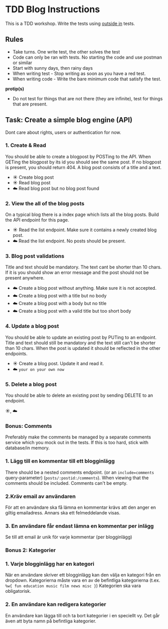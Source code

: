 # TDD Blog Instructions

This is a TDD workshop. Write the tests using [outside in](https://www.codecademy.com/article/tdd-outside-in) tests.

## Rules

* Take turns. One write test, the other solves the test
* Code can only be ran with tests. No starting the code and use postman or similar
* Start with sunny days, then rainy days
* When writing test - Stop writing as soon as you have a red test.
* When writing code - Write the bare minimum code that satisfy the test.

**protip(s)**
* Do not test for things that are not there (they are infinite), test for things that are present.


## Task: Create a simple blog engine (API)

Dont care about rights, users or authentication for now.

### 1. Create & Read
You should be able to create a blogpost by POSTing to the API. When GETing the blogpost by its id you should see the same post. If no blogpost is present, you should return 404. A blog post consists of a title and a text.

* :sunny: Create blog post
* :sunny: Read blog post
* :cloud: Read blog post but no blog post found

### 2. View the all of the blog posts
On a typical blog there is a index page which lists all the blog posts. Build the API endpoint for this page.

* :sunny: Read the list endpoint. Make sure it contains a newly created blog post.
* :cloud: Read the list endpoint. No posts should be present.


### 3. Blog post validations
Title and text should be mandatory. The text cant be shorter than 10 chars. If it is you should show an error message and the post should not be present anywhere.

* :cloud: Create a blog post without anything. Make sure it is not accepted.
* :cloud: Create a blog post with a title but no body
* :cloud: Create a blog post with a body but no title
* :cloud: Create a blog post with a valid title but too short body


### 4. Update a blog post
You should be able to update an existing post by PUTing to an endpoint. Title and text should still be mandatory and the text still can't be shorter than 10 chars. When the post is updated it should be reflected in the other endpoints.

* :sunny: Create a blog post. Update it and read it.
* :cloud: `your on your own now`

### 5. Delete a blog post
You should be able to delete an existing post by sending DELETE to an endpoint.

:sunny:, :cloud:

### Bonus: Comments

Preferably make the comments be managed by a separate comments service which you mock out in the tests. If this is too hard, stick with database/in memory.

### 1. Lägg till en kommentar till ett blogginlägg
There should be a nested comments endpoint. (or an `include=comments` query-parameter) (`posts/:postid:/comments`). When viewing that the comments should be included. Comments can't be empty.

### 2.Kräv email av användaren
För att en användare ska få lämna en kommentar krävs att den anger en giltig emailadress. Annars ska ett felmeddelande visas.

### 3. En användare får endast lämna en kommentar per inlägg
Se till att email är unik för varje kommentar (per blogginlägg)


### Bonus 2: Kategorier

### 1. Varje blogginlägg har en kategori
När en användare skriver ett blogginlägg kan den välja en kategori från en dropdown. Kategorierna måste vara en av de befintliga kategorierna (t.ex. `%w{ fun education music film news misc }`) Kategorien ska vara obligatorisk.

### 2. En användare kan redigera kategorier
En användare kan lägga till och ta bort kategorier i en speciellt vy. Det går även att byta namn på befintliga kategorier.
